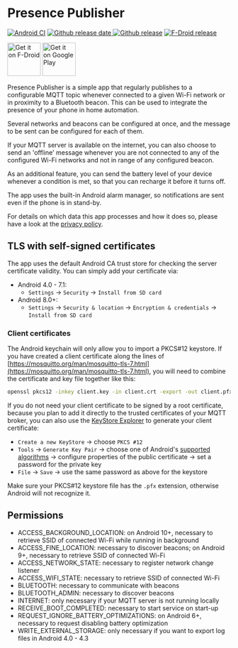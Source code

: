 # Presence Publisher

[![Android CI](https://github.com/ostrya/presencepublisher/workflows/Android%20CI/badge.svg?branch=master)](https://github.com/ostrya/PresencePublisher/actions?query=branch%3Amaster)
[![Github release date](https://img.shields.io/github/release-date/ostrya/presencepublisher.svg?logo=github) ![Github release](https://img.shields.io/github/release/ostrya/presencepublisher.svg?logo=github)](https://github.com/ostrya/PresencePublisher/releases)
[![F-Droid release](https://img.shields.io/f-droid/v/org.ostrya.presencepublisher.svg)](https://f-droid.org/packages/org.ostrya.presencepublisher)

[<img src="https://f-droid.org/badge/get-it-on.png" alt="Get it on F-Droid" height="75">](https://f-droid.org/packages/org.ostrya.presencepublisher)
[<img src="https://play.google.com/intl/en_us/badges/static/images/badges/en_badge_web_generic.png" height="75" alt="Get it on Google Play">](https://play.google.com/store/apps/details?id=org.ostrya.presencepublisher&pcampaignid=pcampaignidMKT-Other-global-all-co-prtnr-py-PartBadge-Mar2515-1)

Presence Publisher is a simple app that regularly publishes to a configurable MQTT topic whenever connected to a
given Wi-Fi network or in proximity to a Bluetooth beacon. This can be used to integrate the presence of your phone
in home automation.

Several networks and beacons can be configured at once, and the message to be sent can be configured for each of them.

If your MQTT server is available on the internet, you can also choose to send an 'offline' message
whenever you are not connected to any of the configured Wi-Fi networks and not in range of any configured beacon.

As an additional feature, you can send the battery level of your device whenever a condition is met, so that you can
recharge it before it turns off.

The app uses the built-in Android alarm manager, so notifications are sent even if the phone is in stand-by.

For details on which data this app processes and how it does so, please have a look at the
[privacy policy](https://ostrya.github.io/PresencePublisher/en/PRIVACY_POLICY.html).

## TLS with self-signed certificates

The app uses the default Android CA trust store for checking the server certificate validity. You can simply add your
certificate via:

* Android 4.0 - 7.1:
  * `Settings` → `Security` → `Install from SD card`
* Android 8.0+:
  * `Settings` → `Security & location` → `Encryption & credentials` → `Install from SD card`

### Client certificates

The Android keychain will only allow you to import a PKCS#12 keystore. If you have created a client certificate along
the lines of [https://mosquitto.org/man/mosquitto-tls-7.html](https://mosquitto.org/man/mosquitto-tls-7.html),
you will need to combine the certificate and key file together like this:

```bash
openssl pkcs12 -inkey client.key -in client.crt -export -out client.pfx
```

If you do not need your client certificate to be signed by a root certificate, because you plan to add it directly to
the trusted certificates of your MQTT broker, you can also use the [KeyStore Explorer](https://keystore-explorer.org)
to generate your client certificate:

* `Create a new KeyStore` → choose `PKCS #12`
* `Tools` → `Generate Key Pair` → choose one of Android's
  [supported algorithms](https://developer.android.com/training/articles/keystore#SupportedKeyPairGenerators)
  → configure properties of the public certificate → set a password for the private key
* `File` → `Save` → use the same password as above for the keystore

Make sure your PKCS#12 keystore file has the `.pfx` extension, otherwise Android will not recognize it.

## Permissions

* ACCESS_BACKGROUND_LOCATION: on Android 10+, necessary to retrieve SSID of connected Wi-Fi while running in background
* ACCESS_FINE_LOCATION: necessary to discover beacons; on Android 9+, necessary to retrieve SSID of connected Wi-Fi
* ACCESS_NETWORK_STATE: necessary to register network change listener
* ACCESS_WIFI_STATE: necessary to retrieve SSID of connected Wi-Fi
* BLUETOOTH: necessary to communicate with beacons
* BLUETOOTH_ADMIN: necessary to discover beacons
* INTERNET: only necessary if your MQTT server is not running locally
* RECEIVE_BOOT_COMPLETED: necessary to start service on start-up
* REQUEST_IGNORE_BATTERY_OPTIMIZATIONS: on Android 6+, necessary to request disabling battery optimization
* WRITE_EXTERNAL_STORAGE: only necessary if you want to export log files in Android 4.0 - 4.3
